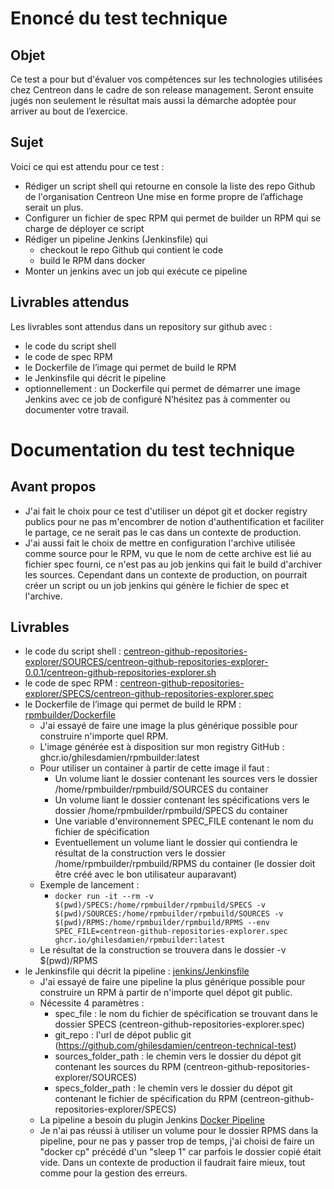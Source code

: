 # Enoncé du test technique 
## Objet
Ce test a pour but d'évaluer vos compétences sur les technologies utilisées chez
Centreon dans le cadre de son release management.
Seront ensuite jugés non seulement le résultat mais aussi la démarche adoptée pour
arriver au bout de l’exercice.
## Sujet
Voici ce qui est attendu pour ce test :
* Rédiger un script shell qui retourne en console la liste des repo Github de
l'organisation Centreon
Une mise en forme propre de l’affichage serait un plus.
* Configurer un fichier de spec RPM qui permet de builder un RPM qui se
charge de déployer ce script
* Rédiger un pipeline Jenkins (Jenkinsfile) qui
  * checkout le repo Github qui contient le code
  * build le RPM dans docker
* Monter un jenkins avec un job qui exécute ce pipeline
## Livrables attendus
Les livrables sont attendus dans un repository sur github avec :
* le code du script shell
* le code de spec RPM
* le Dockerfile de l’image qui permet de build le RPM
* le Jenkinsfile qui décrit le pipeline
* optionnellement : un Dockerfile qui permet de démarrer une image Jenkins
avec ce job de configuré
N’hésitez pas à commenter ou documenter votre travail.

# Documentation du test technique
## Avant propos
* J'ai fait le choix pour ce test d'utiliser un dépot git et docker registry publics pour ne pas m'encombrer de notion d'authentification et faciliter le partage, ce ne serait pas le cas dans un contexte de production.
* J'ai aussi fait le choix de mettre en configuration l'archive utilisée comme source pour le RPM, vu que le nom de cette archive est lié au fichier spec fourni, ce n'est pas au job jenkins qui fait le build d'archiver les sources. Cependant dans un contexte de production, on pourrait créer un script ou un job jenkins qui génère le fichier de spec et l'archive.
## Livrables
* le code du script shell : [centreon-github-repositories-explorer/SOURCES/centreon-github-repositories-explorer-0.0.1/centreon-github-repositories-explorer.sh](https://github.com/ghilesdamien/centreon-technical-test/blob/main/centreon-github-repositories-explorer/SOURCES/centreon-github-repositories-explorer-0.0.1/centreon-github-repositories-explorer.sh)
* le code de spec RPM : [centreon-github-repositories-explorer/SPECS/centreon-github-repositories-explorer.spec](https://github.com/ghilesdamien/centreon-technical-test/blob/main/centreon-github-repositories-explorer/SPECS/centreon-github-repositories-explorer.spec)
* le Dockerfile de l’image qui permet de build le RPM : [rpmbuilder/Dockerfile](https://github.com/ghilesdamien/centreon-technical-test/blob/main/rpmbuilder/Dockerfile)
  * J'ai essayé de faire une image la plus générique possible pour construire n'importe quel RPM.
  * L'image générée est à disposition sur mon registry GitHub : ghcr.io/ghilesdamien/rpmbuilder:latest
  * Pour utiliser un container à partir de cette image il faut :
    * Un volume liant le dossier contenant les sources vers le dossier /home/rpmbuilder/rpmbuild/SOURCES du container
    * Un volume liant le dossier contenant les spécifications vers le dossier /home/rpmbuilder/rpmbuild/SPECS du container
    * Une variable d'environnement SPEC_FILE contenant le nom du fichier de spécification
    * Eventuellement un volume liant le dossier qui contiendra le résultat de la construction vers le dossier /home/rpmbuilder/rpmbuild/RPMS du container (le dossier doit être créé avec le bon utilisateur auparavant)
  * Exemple de lancement :
    * `docker run -it --rm -v $(pwd)/SPECS:/home/rpmbuilder/rpmbuild/SPECS -v $(pwd)/SOURCES:/home/rpmbuilder/rpmbuild/SOURCES -v $(pwd)/RPMS:/home/rpmbuilder/rpmbuild/RPMS --env SPEC_FILE=centreon-github-repositories-explorer.spec ghcr.io/ghilesdamien/rpmbuilder:latest`
  * Le résultat de la construction se trouvera dans le dossier -v $(pwd)/RPMS
* le Jenkinsfile qui décrit la pipeline : [jenkins/Jenkinsfile](https://github.com/ghilesdamien/centreon-technical-test/blob/main/jenkins/Jenkinsfile)
  * J'ai essayé de faire une pipeline la plus générique possible pour construire un RPM à partir de n'importe quel dépot git public.
  * Nécessite 4 paramètres :
    * spec_file : le nom du fichier de spécification se trouvant dans le dossier SPECS (centreon-github-repositories-explorer.spec)
    * git_repo :  l'url de dépot public git (https://github.com/ghilesdamien/centreon-technical-test)
    * sources_folder_path : le chemin vers le dossier du dépot git contenant les sources du RPM (centreon-github-repositories-explorer/SOURCES)
    * specs_folder_path : le chemin vers le dossier du dépot git contenant le fichier de spécification du RPM (centreon-github-repositories-explorer/SPECS)
  * La pipeline a besoin du plugin Jenkins [Docker Pipeline](https://plugins.jenkins.io/docker-workflow)
  * Je n'ai pas réussi à utiliser un volume pour le dossier RPMS dans la pipeline, pour ne pas y passer trop de temps, j'ai choisi de faire un "docker cp" précédé d'un "sleep 1" car parfois le dossier copié était vide. Dans un contexte de production il faudrait faire mieux, tout comme pour la gestion des erreurs.

